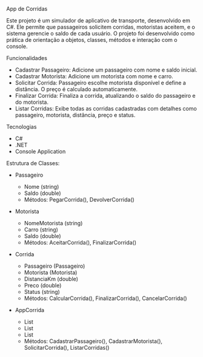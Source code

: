 App de Corridas

Este projeto é um simulador de aplicativo de transporte, desenvolvido em C#. Ele permite que passageiros solicitem corridas, motoristas aceitem, e o sistema gerencie o saldo de cada usuário. O projeto foi desenvolvido como prática de orientação a objetos, classes, métodos e interação com o console.

Funcionalidades
- Cadastrar Passageiro: Adicione um passageiro com nome e saldo inicial.
- Cadastrar Motorista: Adicione um motorista com nome e carro.
- Solicitar Corrida: Passageiro escolhe motorista disponível e define a distância. O preço é calculado automaticamente.
- Finalizar Corrida: Finaliza a corrida, atualizando o saldo do passageiro e do motorista.
- Listar Corridas: Exibe todas as corridas cadastradas com detalhes como passageiro, motorista, distância, preço e status.

Tecnologias
- C#
- .NET
- Console Application

Estrutura de Classes:
- Passageiro
  - Nome (string)
  - Saldo (double)
  - Métodos: PegarCorrida(), DevolverCorrida()

- Motorista
  - NomeMotorista (string)
  - Carro (string)
  - Saldo (double)
  - Métodos: AceitarCorrida(), FinalizarCorrida()

- Corrida
  - Passageiro (Passageiro)
  - Motorista (Motorista)
  - DistanciaKm (double)
  - Preco (double)
  - Status (string)
  - Métodos: CalcularCorrida(), FinalizarCorrida(), CancelarCorrida()

- AppCorrida
  - List <Passageiro>
  - List <Motorista>
  - List <Corrida>
  - Métodos: CadastrarPassageiro(), CadastrarMotorista(), SolicitarCorrida(), ListarCorridas()
